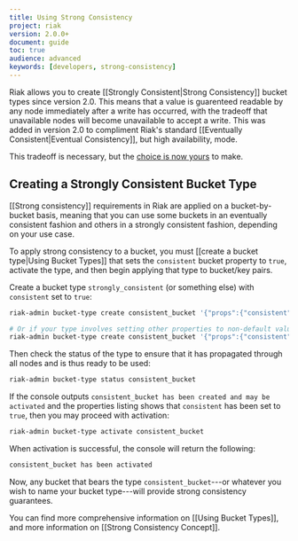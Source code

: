 ```yaml
---
title: Using Strong Consistency
project: riak
version: 2.0.0+
document: guide
toc: true
audience: advanced
keywords: [developers, strong-consistency]
---
```


Riak allows you to create [[Strongly Consistent|Strong Consistency]] bucket types since version 2.0. This means that a value is guarenteed readable by any node immediately after a write has occurred, with the tradeoff that unavailable nodes will become unavailable to accept a write. This was added in version 2.0 to compliment Riak's standard [[Eventually Consistent|Eventual Consistency]], but high availability, mode.

This tradeoff is necessary, but the [choice is now yours](http://en.wikipedia.org/wiki/CAP_theorem) to make.

## Creating a Strongly Consistent Bucket Type

[[Strong consistency]] requirements in Riak are applied on a bucket-by-bucket basis, meaning that you can use some buckets in an eventually consistent fashion and others in a strongly consistent fashion, depending on your use case.

To apply strong consistency to a bucket, you must [[create a bucket type|Using Bucket Types]] that sets the `consistent` bucket property to `true`, activate the type, and then begin applying that type to bucket/key pairs.

Create a bucket type `strongly_consistent` (or something else) with `consistent` set to `true`:

```bash
riak-admin bucket-type create consistent_bucket '{"props":{"consistent":true}}'

# Or if your type involves setting other properties to non-default values as well:
riak-admin bucket-type create consistent_bucket '{"props":{"consistent":true, ... other properties ... }}'
```

Then check the status of the type to ensure that it has propagated through all nodes and is thus ready to be used:

```bash
riak-admin bucket-type status consistent_bucket
```

If the console outputs `consistent_bucket has been created and may be activated` and the properties listing shows that `consistent` has been set to `true`, then you may proceed with activation:

```bash
riak-admin bucket-type activate consistent_bucket
```

When activation is successful, the console will return the following:

```bash
consistent_bucket has been activated
```

Now, any bucket that bears the type `consistent_bucket`---or whatever you wish to name your bucket type---will provide strong consistency guarantees.

You can find more comprehensive information on [[Using Bucket Types]], and more information on [[Strong Consistency Concept]].
